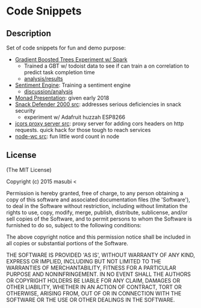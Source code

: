 Code Snippets
=======

## Description
Set of code snippets for fun and demo purpose:

- [Gradient Boosted Trees Experiment w/ Spark](https://github.com/masubi/code-samplez/tree/master/todoist_spark)
  - Trained a GBT w/ todoist data to see if can train a on correlation to predict task completion time
  - [analysis/results](https://github.com/masubi/code-samplez/blob/master/todoist_spark/docs/gbt_analysis.md)
- [Sentiment Engine](https://github.com/masubi/sentiment): Training a sentiment engine
  - [discussion/analysis](https://github.com/masubi/sentiment/blob/master/docs/details.md)
- [Monad Presentation](https://github.com/masubi/monad_presentation/blob/master/src/main/scala/proj/Monad.scala):  given early 2018
- [Snack Defender 2000 src](https://github.com/masubi/SnackDefender):  addresses serious deficiencies in snack security
  - experiment w/ Adafruit huzzah ESP8266
- [jcors proxy server src](https://github.com/masubi/jcors): proxy server for adding cors headers on http requests.  quick hack for those tough
  to reach services
- [node-wc src](https://github.com/masubi/code-samplez/tree/master/node-wc): fun little word count in node

## License

(The MIT License)

Copyright (c) 2015 masubi &lt;

Permission is hereby granted, free of charge, to any person obtaining
a copy of this software and associated documentation files (the
'Software'), to deal in the Software without restriction, including
without limitation the rights to use, copy, modify, merge, publish,
distribute, sublicense, and/or sell copies of the Software, and to
permit persons to whom the Software is furnished to do so, subject to
the following conditions:

The above copyright notice and this permission notice shall be
included in all copies or substantial portions of the Software.

THE SOFTWARE IS PROVIDED 'AS IS', WITHOUT WARRANTY OF ANY KIND,
EXPRESS OR IMPLIED, INCLUDING BUT NOT LIMITED TO THE WARRANTIES OF
MERCHANTABILITY, FITNESS FOR A PARTICULAR PURPOSE AND NONINFRINGEMENT.
IN NO EVENT SHALL THE AUTHORS OR COPYRIGHT HOLDERS BE LIABLE FOR ANY
CLAIM, DAMAGES OR OTHER LIABILITY, WHETHER IN AN ACTION OF CONTRACT,
TORT OR OTHERWISE, ARISING FROM, OUT OF OR IN CONNECTION WITH THE
SOFTWARE OR THE USE OR OTHER DEALINGS IN THE SOFTWARE.
